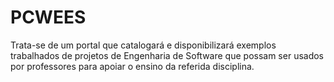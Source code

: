 # PCWEES
Trata-se de um portal que catalogará e disponibilizará exemplos trabalhados de projetos de Engenharia de Software que possam ser usados por professores para apoiar o ensino da referida disciplina.
